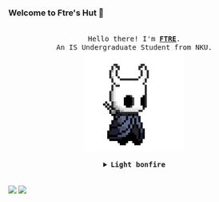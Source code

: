 ### Welcome to Ftre's Hut 👋

<p align="center">
  <br>
  <samp>
    Hello there! I'm <b><a rel="nofollow noopener noreferrer" target="_blank" href="https://github.com/Ftres">FTRE</a></b>.
    <br>An IS Undergraduate Student from NKU.<br>

</samp>

  <img src="https://github.com/Ftres/Ftres/blob/main/asserts/hollor_knight.gif" width="200"/>
  
</p>


<details align="center">

<summary> <b> <samp> Light bonfire </samp></b></summary>
<samp>
 <b><h2 style="color: #fc6203">B O N F I R E &nbsp; L I T !</h2> </b>

<img src="https://github.com/Ftres/Ftres/blob/main/asserts/bonefire.gif" width="200"/>

Current Project: <a href="https://github.com/Ftres/Ftres">It's what u r watching.</a>


</samp>
</details>

<br />
<br />
<a>
  <img height="180em" src="https://github-readme-stats.vercel.app/api?username=Ftres&theme=buefy&show_icons=true" />
  <img height="180em" src="https://github-readme-stats.vercel.app/api/top-langs/?username=Ftres&theme=buefy&layout=compact" />
</a>


<!--
**Ftres/Ftres** is a ✨ _special_ ✨ repository because its `README.md` (this file) appears on your GitHub profile.

Here are some ideas to get you started:

- 🔭 I’m currently working on ...
- 🌱 I’m currently learning ...
- 👯 I’m looking to collaborate on ...
- 🤔 I’m looking for help with ...
- 💬 Ask me about ...
- 📫 How to reach me: ...
- 😄 Pronouns: ...
- ⚡ Fun fact: ...
-->
